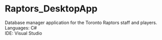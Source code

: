 # Raptors_DesktopApp
Database manager application for the Toronto Raptors staff and players.<br/>
Languages: C#<br/>
IDE: Visual Studio
